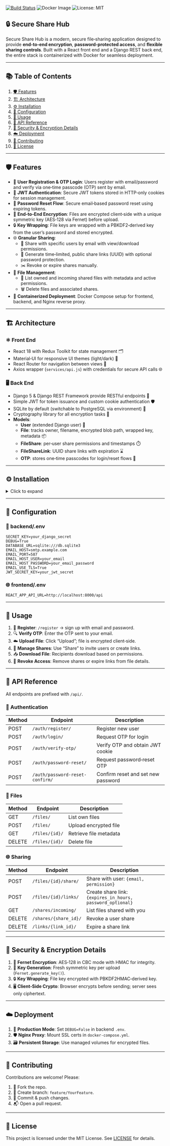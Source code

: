 [![Build Status](https://img.shields.io/github/actions/workflow/status/Abhishek-Handibag/Secure-share-hub/ci.yml?style=flat&logo=github)](https://github.com/Abhishek-Handibag/Secure-share-hub/actions) ![Docker Image](https://img.shields.io/docker/build/abhishekhandibag/secure-share-hub?style=flat&logo=docker) ![License: MIT](https://img.shields.io/badge/License-MIT-blue.svg)


## 🔒 Secure Share Hub

Secure Share Hub is a modern, secure file‑sharing application designed to provide **end‑to‑end encryption**, **password‑protected access**, and **flexible sharing controls**. Built with a React front end and a Django REST back end, the entire stack is containerized with Docker for seamless deployment.

---

## 📚 Table of Contents

1. [🛡️ Features](#-features)
2. [🏗️ Architecture](#-architecture)
3. [⚙️ Installation](#-installation)
4. [🔧 Configuration](#-configuration)
5. [🚀 Usage](#-usage)
6. [📑 API Reference](#-api-reference)
7. [🔐 Security & Encryption Details](#-security--encryption-details)
8. [☁️ Deployment](#-deployment)
9. [🤝 Contributing](#-contributing)
10. [📄 License](#-license)

---

## 🛡️ Features

- 📧 **User Registration & OTP Login**: Users register with email/password and verify via one‑time passcode (OTP) sent by email.
- 🔑 **JWT Authentication**: Secure JWT tokens stored in HTTP‑only cookies for session management.
- 🔄 **Password Reset Flow**: Secure email‑based password reset using expiring tokens.
- 🔐 **End‑to‑End Encryption**: Files are encrypted client‑side with a unique symmetric key (AES‑128 via Fernet) before upload.
- 🔒 **Key Wrapping**: File keys are wrapped with a PBKDF2‑derived key from the user’s password and stored encrypted.
- 🌐 **Granular Sharing**:
  - 👥 Share with specific users by email with view/download permissions.
  - 🔗 Generate time‑limited, public share links (UUID) with optional password protection.
  - ✂️ Revoke or expire shares manually.
- 📂 **File Management**:
  - 📑 List owned and incoming shared files with metadata and active permissions.
  - 🗑️ Delete files and associated shares.
- 🐳 **Containerized Deployment**: Docker Compose setup for frontend, backend, and Nginx reverse proxy.

---

## 🏗️ Architecture

### ⚛️ Front End

- React 18 with Redux Toolkit for state management 🗂️
- Material‑UI for responsive UI themes (light/dark) 🎨
- React Router for navigation between views 🔀
- Axios wrapper (`services/api.js`) with credentials for secure API calls 🌐

### 🖥️ Back End

- Django 5 & Django REST Framework provide RESTful endpoints 🍰
- Simple JWT for token issuance and custom cookie authentication 🛡️
- SQLite by default (switchable to PostgreSQL via environment) 🐘
- Cryptography library for all encryption tasks 🔏
- **Models**:
  - **User** (extended Django user) 👤
  - **File**: tracks owner, filename, encrypted blob path, wrapped key, metadata 📦
  - **FileShare**: per‑user share permissions and timestamps ⏱️
  - **FileShareLink**: UUID share links with expiration ⌛
  - **OTP**: stores one‑time passcodes for login/reset flows 🔑

---

## ⚙️ Installation

<details>
<summary>Click to expand</summary>

1. **Clone the repo**:
   ```bash
   git clone https://github.com/Abhishek-Handibag/Secure-share-hub.git
   cd Secure-share-hub
   ```
2. **Copy environment examples**:
   ```bash
   cp backend/.env.example backend/.env
   cp frontend/.env.example frontend/.env
   ```
3. **Start with Docker Compose**:
   ```bash
   docker-compose up --build
   ```
4. **Access**:
   - Frontend: `http://localhost:3000`
   - Backend API: `http://localhost:8000/api`

</details>

---

## 🔧 Configuration

### 🔑 backend/.env

```dotenv
SECRET_KEY=your_django_secret
DEBUG=True
DATABASE_URL=sqlite:///db.sqlite3
EMAIL_HOST=smtp.example.com
EMAIL_PORT=587
EMAIL_HOST_USER=your_email
EMAIL_HOST_PASSWORD=your_email_password
EMAIL_USE_TLS=True
JWT_SECRET_KEY=your_jwt_secret
```

### 🌐 frontend/.env

```dotenv
REACT_APP_API_URL=http://localhost:8000/api
``` 

---

## 🚀 Usage

1. 📝 **Register**: `/register` → sign up with email and password.
2. 🔍 **Verify OTP**: Enter the OTP sent to your email.
3. ☁️ **Upload File**: Click “Upload”; file is encrypted client‑side.
4. 🔗 **Manage Shares**: Use “Share” to invite users or create links.
5. 📥 **Download File**: Recipients download based on permissions.
6. 🛑 **Revoke Access**: Remove shares or expire links from file details.

---

## 📑 API Reference

All endpoints are prefixed with `/api/`.

### 🔐 Authentication

| Method | Endpoint                     | Description                         |
| ------ | ---------------------------- | ----------------------------------- |
| POST   | `/auth/register/`            | Register new user                   |
| POST   | `/auth/login/`               | Request OTP for login               |
| POST   | `/auth/verify-otp/`          | Verify OTP and obtain JWT cookie    |
| POST   | `/auth/password-reset/`      | Request password‑reset OTP          |
| POST   | `/auth/password-reset-confirm/` | Confirm reset and set new password |

### 📂 Files

| Method | Endpoint         | Description              |
| ------ | ---------------- | ------------------------ |
| GET    | `/files/`        | List own files           |
| POST   | `/files/`        | Upload encrypted file    |
| GET    | `/files/{id}/`   | Retrieve file metadata   |
| DELETE | `/files/{id}/`   | Delete file              |

### 🌐 Sharing

| Method | Endpoint                   | Description                           |
| ------ | -------------------------- | ------------------------------------- |
| POST   | `/files/{id}/share/`       | Share with user: `{email, permission}`|
| POST   | `/files/{id}/links/`       | Create share link: `{expires_in_hours, password_optional}`|
| GET    | `/shares/incoming/`        | List files shared with you            |
| DELETE | `/shares/{share_id}/`      | Revoke a user share                   |
| DELETE | `/links/{link_id}/`        | Expire a share link                   |

---

## 🔐 Security & Encryption Details

1. 🔏 **Fernet Encryption**: AES‑128 in CBC mode with HMAC for integrity.
2. 🔑 **Key Generation**: Fresh symmetric key per upload (`Fernet.generate_key()`).
3. 🔒 **Key Wrapping**: File key encrypted with PBKDF2HMAC‑derived key.
4. 🖥️ **Client‑Side Crypto**: Browser encrypts before sending; server sees only ciphertext.

---

## ☁️ Deployment

1. 🚧 **Production Mode**: Set `DEBUG=False` in backend `.env`.
2. 🛡️ **Nginx Proxy**: Mount SSL certs in `docker-compose.yml`.
3. 🗃️ **Persistent Storage**: Use managed volumes for encrypted files.

---

## 🤝 Contributing

Contributions are welcome! Please:

1. 🔀 Fork the repo.
2. 📂 Create branch: `feature/YourFeature`.
3. 📝 Commit & push changes.
4. 📬 Open a pull request.

---

## 📄 License

This project is licensed under the MIT License. See [LICENSE](LICENSE) for details.

